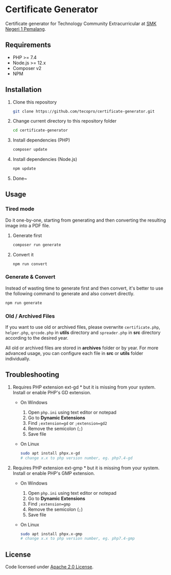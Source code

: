 # Certificate Generator

Certificate generator for Technology Community Extracurricular at [SMK Negeri 1 Pemalang](https://github.com/smkn1pml).

## Requirements

- PHP >= 7.4
- Node.js >= 12.x
- Composer v2
- NPM

## Installation

1. Clone this repository

   ```bash
   git clone https://github.com/tecopro/certificate-generator.git
   ```
2. Change current directory to this repository folder

   ```bash
   cd certificate-generator
   ```
3. Install dependencies (PHP)

   ```bash
   composer update
   ```
4. Install dependencies (Node.js)

   ```bash
   npm update
   ```
5. Done~

## Usage

### Tired mode

Do it one-by-one, starting from generating and then converting the resulting image into a PDF file.

1. Generate first

   ```bash
   composer run generate
   ```
2. Convert it

   ```bash
   npm run convert
   ```

### Generate & Convert

Instead of wasting time to generate first and then convert, it's better to use the following command to generate and also convert directly.

```bash
npm run generate
```

### Old / Archived Files

If you want to use old or archived files, please overwrite `certificate.php`, `helper.php`, `qrcode.php` in **utils** directory and `spreader.php` in **src** directory according to the desired year.

All old or archived files are stored in **archives** folder or by year. For more advanced usage, you can configure each file in **src** or **utils** folder individually.

## Troubleshooting

1. Requires PHP extension ext-gd * but it is missing from your system. Install or enable PHP's GD extension.

   - On Windows

     1. Open `php.ini` using text editor or notepad
     2. Go to **Dynamic Extensions**
     3. Find `;extension=gd` or `;extension=gd2`
     4. Remove the semicolon (`;`)
     5. Save file
   - On Linux

     ```bash
     sudo apt install phpx.x-gd
     # change x.x to php version number, eg. php7.4-gd
     ```
2. Requires PHP extension ext-gmp * but it is missing from your system. Install or enable PHP's GMP extension.

   - On Windows

     1. Open `php.ini` using text editor or notepad
     2. Go to **Dynamic Extensions**
     3. Find `;extension=gmp`
     4. Remove the semicolon (`;`)
     5. Save file
   - On Linux

     ```bash
     sudo apt install phpx.x-gmp
     # change x.x to php version number, eg. php7.4-gmp
     ```

## License

Code licensed under [Apache 2.0 License](./LICENSE).
